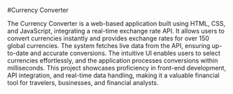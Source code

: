 #Currency Converter  

The Currency Converter is a web-based application built using HTML, CSS, and JavaScript, integrating a real-time exchange rate API. It allows users to convert currencies instantly and provides exchange rates for over 150 global currencies. The system fetches live data from the API, ensuring up-to-date and accurate conversions. The intuitive UI enables users to select currencies effortlessly, and the application processes conversions within milliseconds. This project showcases proficiency in front-end development, API integration, and real-time data handling, making it a valuable financial tool for travelers, businesses, and financial analysts.
